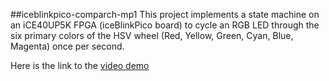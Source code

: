 ##iceblinkpico-comparch-mp1
This project implements a state machine on an iCE40UP5K FPGA (iceBlinkPico board) to cycle an RGB LED through the six primary colors of the HSV wheel (Red, Yellow, Green, Cyan, Blue, Magenta) once per second.

Here is the link to the [video demo](https://drive.google.com/file/d/1vRI7gYG0LJ2X8nr-fPzkqm9u0zJxNToa/view?usp=drivesdk)
